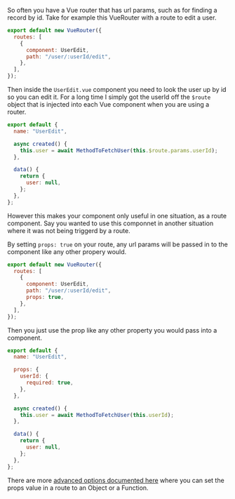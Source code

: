 

So often you have a Vue router that has url params, such as for finding a record by id. Take for example this VueRouter with a route to edit a user.


```javascript
export default new VueRouter({
  routes: [
    {
      component: UserEdit,
      path: "/user/:userId/edit",
    },
  ],
});
```

Then inside the `UserEdit.vue` component you need to look the user up by id so you can edit it. For a long time I simply got the userId off the `$route` object that is injected into each Vue component when you are using a router.


```javascript
export default {
  name: "UserEdit",

  async created() {
    this.user = await MethodToFetchUser(this.$route.params.userId);
  },

  data() {
    return {
      user: null,
    };
  },
};
```

However this makes your component only useful in one situation, as a route component. Say you wanted to use this componnet in another situation where it was not being triggerd by a route.


By setting `props: true` on your route, any url params will be passed in to the component like any other propery would.

```javascript
export default new VueRouter({
  routes: [
    {
      component: UserEdit,
      path: "/user/:userId/edit",
      props: true,
    },
  ],
});
```

Then you just use the prop like any other property you would pass into a component.

```javascript
export default {
  name: "UserEdit",

  props: {
    userId: {
      required: true,
    },
  },

  async created() {
    this.user = await MethodToFetchUser(this.userId);
  },

  data() {
    return {
      user: null,
    };
  },
};
```

There are more [advanced options documented here](https://router.vuejs.org/en/essentials/passing-props.html) where you can set the props value in a route to an Object or a Function.
